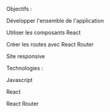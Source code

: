 Objectifs : 

Développer l'ensemble de l'application 

Utiliser les composants React 

Créer les routes avec React Router 

Site responsive 

Technologies : 

Javascript

React 

React Router 
